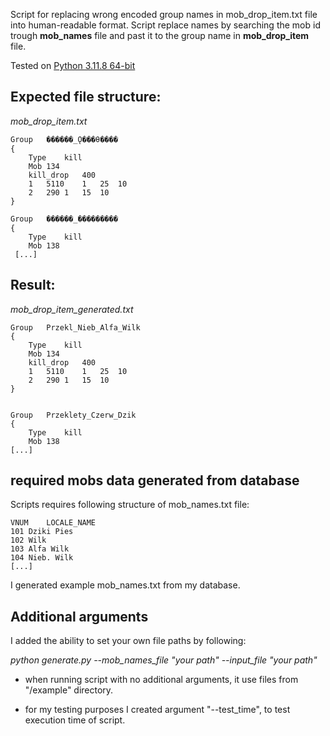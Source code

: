 Script for replacing wrong encoded group names in mob_drop_item.txt file into human-readable format.
Script replace names by searching the mob id trough **mob_names** file and past it to the group name in **mob_drop_item** file.

Tested on [Python 3.11.8 64-bit](https://www.python.org/downloads/release/python-3118/)

## Expected file structure:
*mob_drop_item.txt*
```
Group	���ֹ���_Ǫ���θ����
{
	Type	kill
	Mob	134
	kill_drop	400
	1	5110	1	25	10
	2	290	1	15	10
}

Group	���ֹ���_���������
{
	Type	kill
	Mob	138
 [...]
```

## Result:
*mob_drop_item_generated.txt*
```
Group	Przekl_Nieb_Alfa_Wilk
{
	Type	kill
	Mob	134
	kill_drop	400
	1	5110	1	25	10
	2	290	1	15	10
}


Group	Przeklety_Czerw_Dzik
{
	Type	kill
	Mob	138
[...]
```

## required mobs data generated from database

Scripts requires following structure of mob_names.txt file:

```
VNUM	LOCALE_NAME
101	Dziki Pies
102	Wilk
103	Alfa Wilk
104	Nieb. Wilk
[...]
```
I generated example mob_names.txt from my database.

## Additional arguments

I added the ability to set your own file paths by following:

*python generate.py --mob_names_file "your path" --input_file "your path"*

- when running script with no additional arguments, it use files from "/example" directory.

- for my testing purposes I created argument "--test_time", to test execution time of script.
